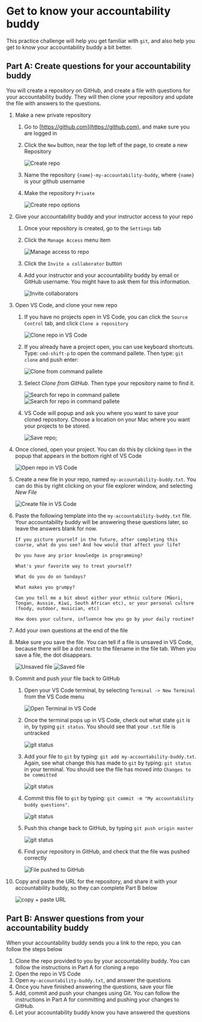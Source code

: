 # Get to know your accountability buddy

This practice challenge will help you get familiar with `git`, and also help you get to know your accountability buddy a bit better.

## Part A: Create questions for your accountability buddy

You will create a repository on GitHub, and create a file with questions for your accountability buddy. They will then clone your repository and update the file with answers to the questions.

1. Make a new private repository

   1. Go to [https://github.com](https://github.com), and make sure you are logged in
   2. Click the `New` button, near the top left of the page, to create a new Repository

      ![Create repo](git-challenge-01.png)

   3. Name the repository `{name}-my-accountability-buddy`, where `{name}` is your github username
   4. Make the repository `Private`

      ![Create repo options](git-challenge-02.png)

2. Give your accountability buddy and your instructor access to your repo

   1. Once your repository is created, go to the `Settings` tab
   2. Click the `Manage Access` menu item

      ![Manage access to repo](git-challenge-03.png)

   3. Click the `Invite a collaborator` button
   4. Add your instructor and your accountability buddy by email or GitHub username. You might have to ask them for this information.

      ![Invite collaborators](git-challenge-04.png)

3. Open VS Code, and clone your new repo

   1. If you have no projects open in VS Code, you can click the `Source Control` tab, and click `Clone a repository`

      ![Clone repo in VS Code](git-challenge-05.png)

   2. If you already have a project open, you can use keyboard shortcuts. Type: `cmd-shift-p` to open the command pallete. Then type: `git clone` and push enter:

      ![Clone from command pallete](git-challenge-06.png)

   3. Select _Clone from GitHub_. Then type your repository name to find it.

      ![Search for repo in command pallete](git-challenge-07.png)
      ![Search for repo in command pallete](git-challenge-07-1.png)

   4. VS Code will popup and ask you where you want to save your cloned repository. Choose a location on your Mac where you want your projects to be stored.

      ![Save repo](git-challenge-08.png);

4. Once cloned, open your project. You can do this by clicking `Open` in the popup that appears in the bottom right of VS Code

   ![Open repo in VS Code](git-challenge-08-1.png)

5. Create a new file in your repo, named `my-accountability-buddy.txt`. You can do this by right clicking on your file explorer window, and selecting _New File_

   ![Create file in VS Code](git-challenge-09.png)

6. Paste the following template into the `my-accountability-buddy.txt` file. Your accountability buddy will be answering these questions later, so leave the answers blank for now.

   ```
   If you picture yourself in the future, after completing this course, what do you see? And how would that affect your life?

   Do you have any prior knowledge in programming?

   What's your favorite way to treat yourself?

   What do you do on Sundays?

   What makes you grumpy?

   Can you tell me a bit about either your ethnic culture (Māori, Tongan, Aussie, Kiwi, South African etc), or your personal culture (foody, outdoor, musician, etc)

   How does your culture, influence how you go by your daily routine?

   ```

7. Add your own questions at the end of the file
8. Make sure you save the file. You can tell if a file is unsaved in VS Code, because there will be a dot next to the filename in the file tab. When you save a file, the dot disappears.

   ![Unsaved file](git-challenge-14.png)
   ![Saved file](git-challenge-15.png)

9. Commit and push your file back to GitHub

   1. Open your VS Code terminal, by selecting `Terminal -> New Terminal` from the VS Code menu

      ![Open Terminal in VS Code](git-challenge-10.png)

   2. Once the terminal pops up in VS Code, check out what state `git` is in, by typing `git status`. You should see that your `.txt` file is untracked

      ![git status](git-challenge-11.png)

   3. Add your file to `git` by typing: `git add my-accountability-buddy.txt`. Again, see what change this has made to `git` by typing: `git status` in your terminal. You should see the file has moved into `Changes to be committed`

      ![git status](git-challenge-11-1.png)

   4. Commit this file to `git` by typing: `git commit -m "My accountability buddy questions"`.

      ![git status](git-challenge-11-2.png)

   5. Push this change back to GitHub, by typing `git push origin master`

      ![git status](git-challenge-11-3.png)

   6. Find your repository in GitHub, and check that the file was pushed correctly

      ![File pushed to GitHub](git-challenge-12.png)

10. Copy and paste the URL for the repository, and share it with your accountability buddy, so they can complete Part B below

    ![copy + paste URL](git-challenge-13.png)

## Part B: Answer questions from your accountability buddy

When your accountability buddy sends you a link to the repo, you can follow the steps below

1. Clone the repo provided to you by your accountability buddy. You can follow the instructions in Part A for cloning a repo
2. Open the repo in VS Code
3. Open `my-accountability-buddy.txt`, and answer the questions
4. Once you have finished answering the questions, save your file
5. Add, commit and push your changes using Git. You can follow the instructions in Part A for committing and pushing your changes to GitHub.
6. Let your accountability buddy know you have answered the questions

